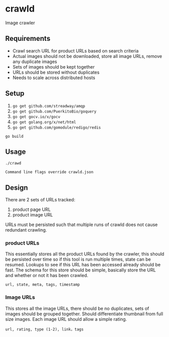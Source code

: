# crawld
Image crawler

## Requirements

* Crawl search URL for product URLs based on search criteria
* Actual images should not be downloaded, store all image URLs, remove any duplicate images
* Sets of images should be kept together
* URLs should be stored without duplicates
* Needs to scale across distributed hosts

## Setup

1.  `go get github.com/streadway/amqp`
1.  `go get github.com/PuerkitoBio/goquery`
1.  `go get gocv.io/x/gocv`
1.  `go get golang.org/x/net/html`
1.  `go get github.com/gomodule/redigo/redis`

`go build`

## Usage

`./crawd`

`Command line flags override crawld.json`

## Design

There are 2 sets of URLs tracked:

1.  product page URL
1.  product image URL

URLs must be persisted such that multiple runs of crawld does not cause redundant crawling.

### product URLs

This essentially stores all the product  URLs found by the crawler, this should be persisted over time so if this tool is run multiple times, state can be resumed.  Lookups to see if this URL has been accessed already should be fast.  The schema for this store should be simple, basically store the URL and whether or not it has been crawled.

`url, state, meta, tags, timestamp`

### Image URLs

This stores all the image URLs, there should be no duplicates, sets of images should be grouped together.  Should differentiate thumbnail from full size images.  Each image URL should allow a simple rating.

`url, rating, type (1-2), link，tags`
